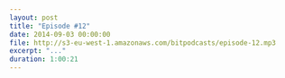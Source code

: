 ```yaml
---
layout: post
title: "Episode #12"
date: 2014-09-03 00:00:00
file: http://s3-eu-west-1.amazonaws.com/bitpodcasts/episode-12.mp3
excerpt: "..."
duration: 1:00:21
---
```

